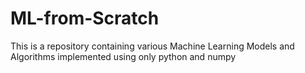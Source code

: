 # ML-from-Scratch
This is a repository containing various Machine Learning Models and Algorithms implemented using only python and numpy

